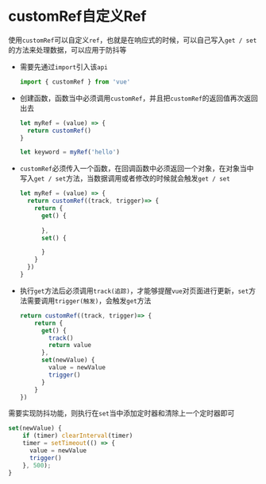 # customRef自定义Ref

使用`customRef`可以自定义`ref`，也就是在响应式的时候，可以自己写入`get / set`的方法来处理数据，可以应用于防抖等

* 需要先通过`import`引入该`api`

  ```js
  import { customRef } from 'vue'
  ```

* 创建函数，函数当中必须调用`customRef`，并且把`customRef`的返回值再次返回出去

  ```js
  let myRef = (value) => {
    return customRef()
  }
  
  let keyword = myRef('hello')
  ```

* `customRef`必须传入一个函数，在回调函数中必须返回一个对象，在对象当中写入`get / set`方法，当数据调用或者修改的时候就会触发`get / set`

  ```js
  let myRef = (value) => {
    return customRef((track, trigger)=> {
      return {
        get() {
  		
        },
        set() {
  
        }
      }
    })
  }
  ```

* 执行`get`方法后必须调用`track(追踪)`，才能够提醒`vue`对页面进行更新，`set`方法需要调用`trigger(触发)`，会触发`get`方法

  ```js
  return customRef((track, trigger)=> {
      return {
        get() {
          track()
          return value
        },
        set(newValue) {
          value = newValue
          trigger()
        }
      }
  })
  ```

需要实现防抖功能，则执行在`set`当中添加定时器和清除上一个定时器即可

```js
set(newValue) {
    if (timer) clearInterval(timer)
    timer = setTimeout(() => {
      value = newValue
      trigger()
    }, 500);
}
```

